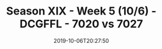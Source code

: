 ---
title: Season XIX - Week 5 (10/6) - DCGFFL - 7020 vs 7027
teams_score:
- team: 7020
  score: 13
- team: 7027
  score: 2
mvp: Andy, Chris
game-ball: Amanda, CJ
season: 19
week: 5
date: '2019-10-06T20:27:50'
pageid: season-xix-week-5-10-6-7020-vs-7027
---